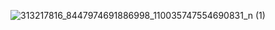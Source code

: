 
![313217816_8447974691886998_110035747554690831_n (1)](https://user-images.githubusercontent.com/81432796/198423033-3504b9d4-e366-4066-ab49-9bc7da3ae0f8.gif)
